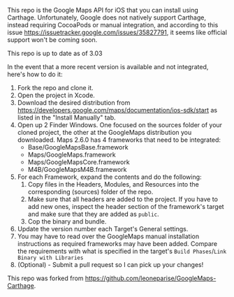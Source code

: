 This repo is the Google Maps API for iOS that you can install using Carthage.  Unfortunately, Google does not natively support Carthage, instead requiring CocoaPods or manual integration, and according to this issue https://issuetracker.google.com/issues/35827791, it seems like official support won't be coming soon.

This repo is up to date as of 3.03

In the event that a more recent version is available and not integrated, here's how to do it:

1. Fork the repo and clone it.
2. Open the project in Xcode.
3. Download the desired distribution from https://developers.google.com/maps/documentation/ios-sdk/start as listed in the "Install Manually" tab.
4. Open up 2 Finder Windows. One focused on the sources folder of your cloned project, the other at the GoogleMaps distribution you downloaded. Maps 2.6.0 has 4 frameworks that need to be integrated:
    * Base/GoogleMapsBase.framework
    * Maps/GoogleMaps.framework
    * Maps/GoogleMapsCore.framework
    * M4B/GoogleMapsM4B.framework
5. For each Framework, expand the contents and do the following:
    1. Copy files in the  Headers, Modules, and Resources  into the corresponding (sources) folder of the repo.
    1. Make sure that all headers are added to the project. If you have to add new ones, inspect the header section of the framework's target and make sure that they are added as `public`.
    1. Cop the binary and bundle.
5. Update the version number each Target's General settings.
6. You may have to read over the GoogleMaps manual installation instructions as required frameworks may have been added.  Compare the requirements with what is specified in the target's `Build Phases`/`Link Binary with Libraries`
7. (Optional) - Submit a pull request so I can pick up your changes!

This repo was forked from https://github.com/leoneparise/GoogleMaps-Carthage. 

